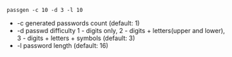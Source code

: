 ```
passgen -c 10 -d 3 -l 10

```
* -c generated passwords count (default: 1)
* -d passwd difficulty 1 - digits only, 2 - digits + letters(upper and lower), 3 - digits + letters + symbols (default: 3)
* -l password length (default: 16)